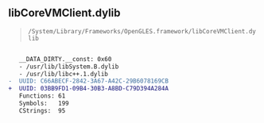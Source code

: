 ## libCoreVMClient.dylib

> `/System/Library/Frameworks/OpenGLES.framework/libCoreVMClient.dylib`

```diff

   __DATA_DIRTY.__const: 0x60
   - /usr/lib/libSystem.B.dylib
   - /usr/lib/libc++.1.dylib
-  UUID: C66ABECF-2842-3A67-A42C-29B6078169CB
+  UUID: 03BB9FD1-09B4-30B3-A8BD-C79D394A284A
   Functions: 61
   Symbols:   199
   CStrings:  95

```
